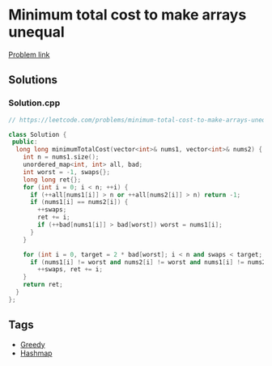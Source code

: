# Minimum total cost to make arrays unequal

[Problem link](https://leetcode.com/problems/minimum-total-cost-to-make-arrays-unequal/)

## Solutions


### Solution.cpp
```cpp
// https://leetcode.com/problems/minimum-total-cost-to-make-arrays-unequal/

class Solution {
 public:
  long long minimumTotalCost(vector<int>& nums1, vector<int>& nums2) {
    int n = nums1.size();
    unordered_map<int, int> all, bad;
    int worst = -1, swaps{};
    long long ret{};
    for (int i = 0; i < n; ++i) {
      if (++all[nums1[i]] > n or ++all[nums2[i]] > n) return -1;
      if (nums1[i] == nums2[i]) {
        ++swaps;
        ret += i;
        if (++bad[nums1[i]] > bad[worst]) worst = nums1[i];
      }
    }

    for (int i = 0, target = 2 * bad[worst]; i < n and swaps < target; ++i) {
      if (nums1[i] != worst and nums2[i] != worst and nums1[i] != nums2[i])
        ++swaps, ret += i;
    }
    return ret;
  }
};
```
## Tags

* [Greedy](/Collections/greedy.md#greedy)
* [Hashmap](/Collections/hashmap.md#hashmap)
